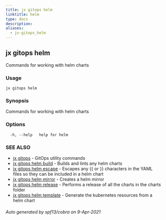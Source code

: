 ```yaml
---
title: jx gitops helm
linktitle: helm
type: docs
description: 
aliases:
  - jx-gitops_helm
---
```


## jx gitops helm

Commands for working with helm charts

### Usage

```
jx gitops helm
```

### Synopsis

Commands for working with helm charts

### Options

```
  -h, --help   help for helm
```

### SEE ALSO

* [jx gitops](..)	 - GitOps utility commands
* [jx gitops helm build](jx-gitops_helm_build)	 - Builds and lints any helm charts
* [jx gitops helm escape](jx-gitops_helm_escape)	 - Escapes any {{ or }} characters in the YAML files so they can be included in a helm chart
* [jx gitops helm mirror](jx-gitops_helm_mirror)	 - Creates a helm mirror 
* [jx gitops helm release](jx-gitops_helm_release)	 - Performs a release of all the charts in the charts folder
* [jx gitops helm template](jx-gitops_helm_template)	 - Generate the kubernetes resources from a helm chart

###### Auto generated by spf13/cobra on 9-Apr-2021
